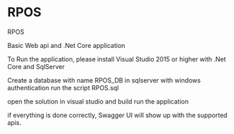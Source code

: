 # RPOS
RPOS

Basic Web api and .Net Core application

To Run the application, please install Visual Studio 2015 or higher with .Net Core and SqlServer

Create a database with name RPOS_DB in sqlserver with windows authentication
run the script RPOS.sql

open the solution in visual studio and build
run the application

if everything is done correctly, Swagger UI will show up with the supported apis.
